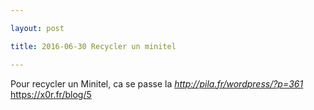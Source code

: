 ```yaml
---

layout: post

title: 2016-06-30 Recycler un minitel

---
```



Pour recycler un Minitel, ca se passe la
*http://pila.fr/wordpress/?p=361* https://x0r.fr/blog/5


